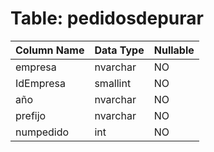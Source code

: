 # Table: pedidosdepurar

| Column Name | Data Type | Nullable |
|-------------|-----------|----------|
| empresa | nvarchar | NO |
| IdEmpresa | smallint | NO |
| año | nvarchar | NO |
| prefijo | nvarchar | NO |
| numpedido | int | NO |
